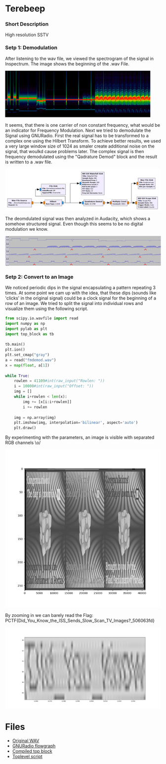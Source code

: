 # Terebeep

### Short Description
High resolution SSTV

### Setp 1: Demodulation
After listening to the wav file, we viewed the spectrogram of the signal in Inspectrum.
The image shows the beginning of the .wav File.

![Alternativtext](spectrogram.jpg "Raw Spectrogram")

It seems, that there is one carrier of non constant frequency, what would be an indicator for Frequency Modulation.
Next we tried to demodulate the Signal using GNURadio.
First the real signal has to be transformed to a complex one using the Hilbert Transform.
To achieve better results, we used a very large window size of 1024 as smaler create additional noise on the signal, that woulkd cause problems later.
The complex signal is then frequency demodulated using the "Qadrature Demod" block and the result is written to a .wav file.

![Alternativtext](flowgraph.jpg "GNURadio Flowgraph")

The deomdulated signal was then analyzed in Audacity, which shows a somehow structured signal.
Even though this seems to be no digital modulation we know.

![Alternativtext](demod.jpg "Demodulated Signal")

### Setp 2: Convert to an Image
We noticed periodic dips in the signal encapsulating a pattern repeating 3 times.
At some point we cam up with the idea, that these dips (sounds like 'clicks' in the original signal) could be a clock signal for the beginning of a row of an image.
We tried to split the signal into individual rows and visualize them using the following script.

```python
from scipy.io.wavfile import read
import numpy as np
import pylab as plt
import top_block as tb

tb.main()
plt.ion()
plt.set_cmap("gray")
a = read("fmdemod.wav")
x = map(float, a[1])

while True:
    rowlen = 41109#int(raw_input("Rowlen: "))
    i = 10000#int(raw_input("Offset: "))
    img = []
    while i+rowlen < len(x):
        img += [x[i:i+rowlen]]
        i += rowlen

    img = np.array(img)
    plt.imshow(img, interpolation='bilinear', aspect='auto')
    plt.draw()
```

By experimenting with the parameters, an image is visible with separated RGB channels \o/

![Alternativtext](flag1.jpg "Image")

By zooming in we can barely read the Flag: PCTF{Did_You_Know_the_ISS_Sends_Slow_Scan_TV_Images?_506063fd}

![Alternativtext](flag2.jpg "Flag")

# Files
- [Original WAV](terebeep.wav)
- [GNURadio flowgraph](demod.grc)
- [Compiled top block](top_block.py)
- [Toplevel script](plot.py)
